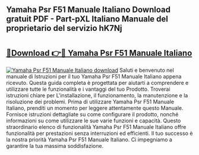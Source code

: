 ## Yamaha Psr F51 Manuale Italiano Download gratuit PDF - Part-pXL Italiano Manuale del proprietario del servizio hK7Nj

# <h2><a href="http://df97ye.blite.top/?on=Yamaha+Psr+F51+Manuale+Italiano">🔗Download 👉🔴 Yamaha Psr F51 Manuale Italiano</a></h2>

[![Yamaha Psr F51 Manuale Italiano download](https://i.imgur.com/lujVjoI.png)](http://df97ye.blite.top/?on=Yamaha+Psr+F51+Manuale+Italiano)
Saluti e benvenuto nel manuale di Istruzioni per il tuo Yamaha Psr F51 Manuale Italiano appena ricevuto. Questa guida completa è progettata per aiutarti a comprendere e utilizzare tutte le funzionalità e i vantaggi del tuo Prodotto. Troverai istruzioni chiare per L'installazione, il funzionamento, la manutenzione e la risoluzione dei problemi. Prima di utilizzare Yamaha Psr F51 Manuale Italiano, prenditi un momento per leggere attentamente questo Manuale. Fornisce istruzioni dettagliate su come configurare il prodotto, nonché informazioni su come utilizzare le sue varie funzioni e capacità. Questo straordinario elenco di funzionalità Yamaha Psr F51 Manuale Italiano offre funzionalità per prestazioni senza interruzioni ed efficienti. Il tuo successo è la nostra priorità Yamaha Psr F51 Manuale Italiano. Ci impegniamo a garantire la tua massima soddisfazione.
